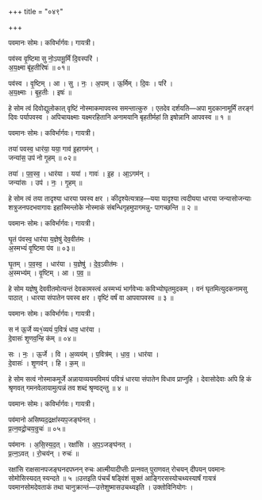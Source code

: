 +++
title = "०४९"

+++


पवमानः सोमः। कविर्भार्गवः। गायत्री।

पव॑स्व वृ॒ष्टिमा सु नो॒ऽपामू॒र्मिं दि॒वस्परि॑ ।  
अ॒य॒क्ष्मा बृ॑ह॒तीरिषः॑ ॥ ०१॥

पव॑स्व । वृ॒ष्टिम् । आ । सु । नः॒ । अ॒पाम् । ऊ॒र्मिम् । दि॒वः । परि॑ ।  
अ॒य॒क्ष्माः । बृ॒ह॒तीः । इषः॑ ॥

हे सोम त्वं दिवोद्युलोकात् वृष्टिं नोस्माकमापवस्व समन्तात्कुरु । एतदेव दर्शयति—अपा मुदकानामूर्मिं तरङ्गं दिवः पर्यापवस्व । अपिचायक्ष्माः यक्ष्मरहितानि अनामयानि बृहतीर्महां ति इषोन्नानि आपवस्व ॥ १ ॥

पवमानः सोमः। कविर्भार्गवः। गायत्री।

तया॑ पवस्व॒ धार॑या॒ यया॒ गाव॑ इ॒हागम॑न् ।  
जन्या॑स॒ उप॑ नो गृ॒हम् ॥ ०२॥

तया॑ । प॒व॒स्व॒ । धार॑या । यया॑ । गावः॑ । इ॒ह । आ॒ऽगम॑न् ।  
जन्या॑सः । उप॑ । नः॒ । गृ॒हम् ॥

हे सोम त्वं तया तादृश्या धारया पवस्व क्षर । कीदृश्येत्यत्राह—यया यादृश्या त्वदीयया धारया जन्यासोजन्याः शत्रुजनपदभवागावः इहास्मिन्लोके नोस्माकं संबन्धिगृहमुपागमन्नु- पागच्छन्ति ॥ २ ॥

पवमानः सोमः। कविर्भार्गवः। गायत्री।

घृ॒तं प॑वस्व॒ धार॑या य॒ज्ञेषु॑ देव॒वीत॑मः ।  
अ॒स्मभ्यं॑ वृ॒ष्टिमा प॑व ॥ ०३॥

घृ॒तम् । प॒व॒स्व॒ । धार॑या । य॒ज्ञेषु॑ । दे॒व॒ऽवीत॑मः ।  
अ॒स्मभ्य॑म् । वृ॒ष्टिम् । आ । प॒व॒ ॥

हे सोम यज्ञेषु देववीतमोत्यन्तं देवकामस्त्वं अस्मभ्यं भार्गवेभ्यः कविभ्योघृतमुदकम् । वनं घृतमित्युदकनामसु पाठात् । धारया संपातेन पवस्व क्षर । वृष्टिं वर्षं वा आपवापवस्व ॥ ३ ॥

पवमानः सोमः। कविर्भार्गवः। गायत्री।

स न॑ ऊ॒र्जे व्य१॒॑व्ययं॑ प॒वित्रं॑ धाव॒ धार॑या ।  
दे॒वासः॑ शृ॒णव॒न्हि क॑म् ॥ ०४॥

सः । नः॒ । ऊ॒र्जे । वि । अ॒व्यय॑म् । प॒वित्र॑म् । धा॒व॒ । धार॑या ।  
दे॒वासः॑ । शृ॒णव॑न् । हि । क॒म् ॥

हे सोम सत्वं नोस्माकमूर्जे अन्नायाव्ययमविमयं पवित्रं धारया संपातेन विधाव प्राप्नुहि । देवासोदेवाः अपि हि कं श्रृणवत् गमनवेलायामुत्पन्नं तव शब्दं श्रृण्वद्न्तु ॥ ४ ॥

पवमानः सोमः। कविर्भार्गवः। गायत्री।

पव॑मानो असिष्यद॒द्रक्षां॑स्यप॒जङ्घ॑नत् ।  
प्र॒त्न॒वद्रो॒चय॒न्रुचः॑ ॥ ०५॥

पव॑मानः । अ॒सि॒स्य॒द॒त् । रक्षां॑सि । अ॒प॒ऽजङ्घ॑नत् ।  
प्र॒त्न॒ऽवत् । रो॒चय॑न् । रुचः॑ ॥

रक्षांसि राक्षसानपजङ्घनदपघ्नन् रुचः आत्मीयादीप्तीः प्रत्नवत् पुराणवत् रोचयन् दीपयन् पवमानः सोमोसिस्यदत् स्यन्दते ॥ ५ ॥उत्तइति पंचर्चं षड्विंशं सूक्तं आङ्गिरसस्योचथ्यस्यार्षं गायत्रं पवमानसोमदेवताकं तथा चानुक्रान्तं—उत्तेशुष्मासउचथ्यइति । उक्तोविनियोगः ।